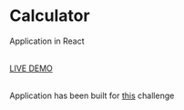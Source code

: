 <h1>Calculator</h1>

<p>Application in React</p>
<br>
<a href="https://calculatorreact-54077.firebaseapp.com/">LIVE DEMO</a>
<br>
<br>
<p>Application has been built for <a href="https://www.freecodecamp.org/learn/front-end-development-libraries/front-end-development-libraries-projects/build-a-javascript-calculator">this</a> challenge</p>
